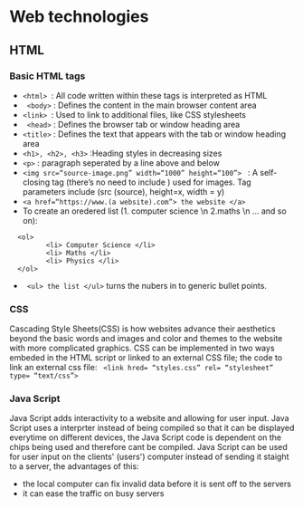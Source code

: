 # Web technologies
## HTML

### Basic HTML tags
- ```<html> ```: All code written within these tags is interpreted as HTML
- ``` <body>``` : Defines the content in the main browser content area
- ```<link> ```: Used to link to additional files, like CSS stylesheets
- ``` <head>``` : Defines the browser tab or window heading area
- ```<title>``` : Defines the text that appears with the tab or window heading area
- ```<h1>, <h2>, <h3>``` :Heading styles in decreasing sizes
- ``` <p> ``` : paragraph seperated by a line above and below
- ```<img src=“source-image.png” width=“1000” height=“100”> ``` : A self-closing tag (there’s no need to include </img>) used for
images. Tag parameters include (src (source), height=x, width = y)
- ```<a href=“https://www.(a website).com”> the website </a> ```
- To create an oredered list (1. computer science \n 2.maths \n ... and so on):
 ```
   <ol>
          <li> Computer Science </li>
          <li> Maths </li>
          <li> Physics </li>
   </ol>
 ```
 - ``` <ul> the list </ul>``` turns the nubers in to generic bullet points.
 ### CSS
Cascading Style Sheets(CSS) is how websites advance their aesthetics beyond the basic words and images and color and themes to the website with more complicated graphics. CSS can be implemented in two ways embeded in the HTML script or linked to an external CSS file; the code to link an external css file: ``` <link hred= “styles.css” rel= “stylesheet” type= “text/css”>```

### Java Script
Java Script adds interactivity to a website and allowing for user input. Java Script uses a interprter instead of being compiled so that it can be displayed everytime on different devices, the Java Script code is dependent on the chips being used and therefore cant be compiled. Java Script can be used for user input on the clients' (users') computer instead of sending it staight to a server, the advantages of this:
- the local computer can fix invalid data before it is sent off to the servers
- it can ease the traffic on  busy servers





